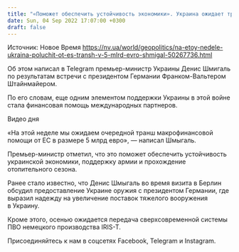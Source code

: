 ```yaml
---
title: "«Поможет обеспечить устойчивость экономики». Украина ожидает транш в 5 млрд евро от ЕС — Шмыгаль"
date: Sun, 04 Sep 2022 17:07:00 +0300
draft: false
---
```

Источник: Новое Время https://nv.ua/world/geopolitics/na-etoy-nedele-ukraina-poluchit-ot-es-transh-v-5-mlrd-evro-shmigal-50267736.html


Об этом написал в Telegram премьер-министр Украины Денис Шмигаль по результатам встречи с президентом Германии Франком-Вальтером Штайнмайером.

По его словам, еще одним элементом поддержки Украины в этой войне стала финансовая помощь международных партнеров.

 Видео дня   

«На этой неделе мы ожидаем очередной транш макрофинансовой помощи от ЕС в размере 5 млрд евро», — написал Шмыгаль.

Премьер-министр отметил, что это поможет обеспечить устойчивость украинской экономики, поддержку армии и прохождение отопительного сезона.

Ранее стало известно, что Денис Шмыгаль во время визита в Берлин обсудил предоставление Украине оружия с президентом Германии, где выразил надежду на увеличение поставок тяжелого вооружения в Украину.

Кроме этого, осенью ожидается передача сверхсовременной системы ПВО немецкого производства IRIS-T.

Присоединяйтесь к нам в соцсетях Facebook, Telegram и Instagram.
